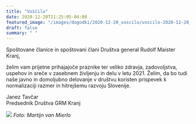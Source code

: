 ```yaml
---
title: "Voščilo" 
date: 2020-12-20T11:25:05-04:00
featured_image: "/images/dogodki/2020-12-20_voscilo/voscilo-2020-12-20_02.jpg"
draft: false
summary: " "
---
```


Spoštovane članice in spoštovani člani Društva general Rudolf Maister Kranj,

želim vam prijetne prihajajoče praznike ter veliko zdravja, zadovoljstva, uspehov in sreče v zasebnem življenju in  delu v letu 2021. Želim, da bo tudi naše javno in domoljubno delovanje v društvu koristen prispevek k normalizaciji razmer in hitrejšemu razvoju Slovenije.

Janez Tavčar  
Predsednik Društva GRM Kranj

![](/images/dogodki/2020-12-20_voscilo/voscilo-2020-12-20_01.jpg " ")
*Foto: Martijn van Mierlo*